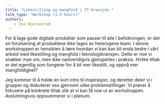 ```yaml
---
title: "Likestilling og mangfold i IT-bransjen "
talk_type: "Workshop (1.5 hours)"
authors:
    - Ina Bjørnestad
---
```

For å lage gode digitale produkter som passer til alle i befolkningen, er det en forutsening at produktene ikke lages av heterogene team. I denne workshoppen er hensikten å lære hvordan vi kan kan bli enda bedre i vårt arbeid med likestilling og mangfold i teknologibransjen. Dette er noe vi snakker mye om, men ikke nødvendigvis gjenspeiles i praksis. Hvilke tiltak er det egentlig som fungerer for å bli mer likestilt, og oppnå mer mangfoldighet? 

Jeg kommer til å holde en kort intro til inspirasjon, og deretter deler vi i grupper og diskuterer oss gjennom ulike problemstillinger. Vi prøver å fokusere på konkrete tiltak slik at vi kan få noe ut av workshoppen. Avslutningsvis oppsummerer vi i plenum.

